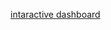 [intaractive dashboard](https://lookerstudio.google.com/reporting/1c0d8881-a3c2-4e0b-b379-48776ddbed9b)

